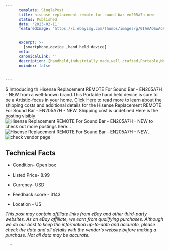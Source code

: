 ```yaml
---
      template: SinglePost
      title: hisense replacement remote for sound bar en205a7h new
      status: Published
      date: '2023-02-11'
      featuredImage: 'https://i.ebayimg.com/thumbs/images/g/0IAAAOSwAoRi6VKT/s-l225.jpg'
       

      excerpt: >-
        [smartphone,device ,hand held device]
      meta:
      canonicalLink: ''
      description: [handheld,industrially made,well crafted,Portable,Mobile,Compact,Convenient,Lightweight,Maneuverable,Man-portable,Miniature,Carriable,Hand-held,Light,Holdable,Transportable,Mobile device,Pocket-sized,On-the-go,Wireless,Cordless,Compact size,Convenient size, smartphone,device ,hand held device]
      noindex: false
      

---
```

$
      Introducing th Hisense Replacement REMOTE For Sound Bar - EN205A7H - NEW from a well-known brand.This Portable hand held device is sure to be a Artistic-focus in your home. [Click Here](https://www.ebay.com/itm/225101029934?hash=item346911222e%3Ag%3A0IAAAOSwAoRi6VKT&mkevt=1&mkcid=1&mkrid=711-53200-19255-0&campid=%253CePNCampaignId%253E&customid=%253CreferenceId%253E&toolid=10049) to read more to learn about the shipping costs and additional details for the Hisense Replacement REMOTE For Sound Bar - EN205A7H - NEW. Shipping cost is undefined.Here is the posting visibly ![Hisense Replacement REMOTE For Sound Bar - EN205A7H - NEW](https://i.ebayimg.com/thumbs/images/g/0IAAAOSwAoRi6VKT/s-l225.jpg) to check out more postings here... ![Hisense Replacement REMOTE For Sound Bar - EN205A7H - NEW](https://i.ebayimg.com/images/g/0IAAAOSwAoRi6VKT/s-l1600.jpg), ![check vendor page](https://origin-galleryplus.ebayimg.com/ws/web/225101029934_2_0_1/225x225.jpg,https://origin-galleryplus.ebayimg.com/ws/web/225101029934_3_0_1/225x225.jpg,https://origin-galleryplus.ebayimg.com/ws/web/225101029934_4_0_1/225x225.jpg)'

      

 ## Technical Facts 



     
      

 - Condition- Open box 


      

 - Listed Price- 8.99 


      

 - Currency- USD 


      

 - Feedback score - 3143 


      

 - Location - US 


      
      

 *_This post may contain affiliate links from eBay and other third-party websites. As an eBay affiliate, we earn from qualifying purchases. Although we do our best to keep the information up-to-date and accurate, please check the date and all details with the vendor's website before making a purchase. Not all data may be accurate._*




      -
